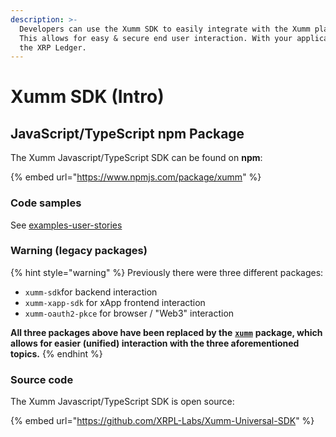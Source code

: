 ```yaml
---
description: >-
  Developers can use the Xumm SDK to easily integrate with the Xumm platform.
  This allows for easy & secure end user interaction. With your application &
  the XRP Ledger.
---
```


# Xumm SDK (Intro)

## JavaScript/TypeScript npm Package

The Xumm Javascript/TypeScript SDK can be found on **npm**:

{% embed url="https://www.npmjs.com/package/xumm" %}

### Code samples

See [examples-user-stories](examples-user-stories/ "mention")

### Warning (legacy packages)

{% hint style="warning" %}
Previously there were three different packages:

* `xumm-sdk`for backend interaction
* `xumm-xapp-sdk` for xApp frontend interaction
* `xumm-oauth2-pkce` for browser / "Web3" interaction

**All three packages above have been replaced by the** [**`xumm`**](https://www.npmjs.com/package/xumm) **package, which allows for easier (unified) interaction with the three aforementioned topics.**
{% endhint %}

### Source code

The Xumm Javascript/TypeScript SDK is open source:

{% embed url="https://github.com/XRPL-Labs/Xumm-Universal-SDK" %}
